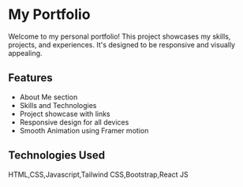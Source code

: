 # My Portfolio

Welcome to my personal portfolio! This project showcases my skills, projects, and experiences. It's designed to be responsive and visually appealing.

## Features
- About Me section
- Skills and Technologies
- Project showcase with links
- Responsive design for all devices
- Smooth Animation using Framer motion
## Technologies Used
HTML,CSS,Javascript,Tailwind CSS,Bootstrap,React JS
